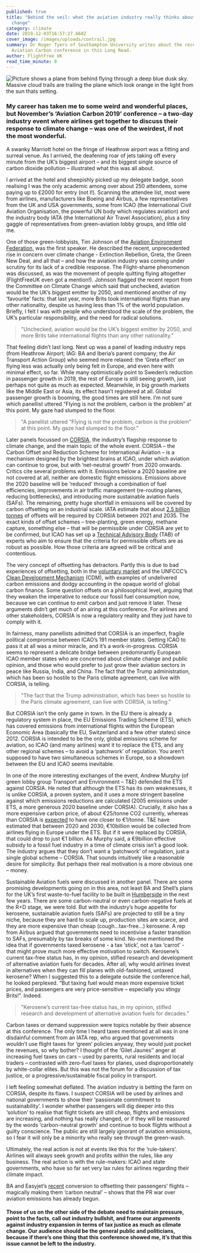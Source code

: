 ```yaml
---
published: true
title: "Behind the veil: what the aviation industry really thinks about climate
  change"
category: climate
date: 2019-12-03T16:57:27.668Z
cover_image: /images/uploads/contrail.jpg
summary: Dr Roger Tyers of Southampton University writes about the recent
  Aviation Carbon conference in this Long Read.
author: FlightFree UK
read_time_minute: 8
---
```

![Picture shows a plane from behind flying through a deep blue dusk sky. Massive cloud trails are trailing the plane which look orange in the light from the sun thats setting. ](/images/uploads/2daa3a15-48ed-4759-969b-331bf6f4a809.jpeg)

### My career has taken me to some weird and wonderful places, but November’s ‘Aviation Carbon 2019’ conference – a two-day industry event where airlines get together to discuss their response to climate change – was one of the weirdest, if not the most wonderful. 

A swanky Marriott hotel on the fringe of Heathrow airport was a fitting and surreal venue. As I arrived, the deafening roar of jets taking off every minute from the UK’s biggest airport – and its biggest single source of carbon dioxide pollution – illustrated what this was all about. 

I arrived at the hotel and sheepishly picked up my delegate badge, soon realising I was the only academic among over about 250 attendees, some paying up to £2000 for entry (not I!). Scanning the attendee list, most were from airlines, manufacturers like Boeing and Airbus, a few representatives from the UK and USA governments, some from ICAO (the International Civil Aviation Organisation, the powerful UN body which regulates aviation) and the industry body IATA (the International Air Travel Association), plus a tiny gaggle of representatives from green-aviation lobby groups, and little old me. 

One of those green-lobbyists, Tim Johnson of the [Aviation Environment Federation](https://www.aef.org.uk), was the first speaker. He described the recent, unprecedented rise in concern over climate change - Extinction Rebellion, Greta, the Green New Deal, and all that – and how the aviation industry was coming under scrutiny for its lack of a credible response. The Flight-shame phenomenon was discussed, as was the movement of people quitting flying altogether (FlightFreeUK even got a mention!). Johnson flagged the recent report from the Committee on Climate Change which said that unchecked, aviation would be the UK’s biggest emitter by 2050, and mentioned another of my ‘favourite’ facts: that last year, more Brits took international flights than any other nationality, despite us having less than 1% of the world population. Briefly, I felt I was with people who understood the scale of the problem, the UK’s particular responsibility, and the need for radical solutions.

> "Unchecked, aviation would be the UK’s biggest emitter by 2050, and more Brits take international flights than any other nationality."

That feeling didn’t last long. Next up was a panel of leading industry reps (from Heathrow Airport; IAG: BA and Iberia’s parent company; the Air Transport Action Group) who seemed more relaxed: the ‘Greta effect’ on flying less was actually only being felt in Europe, and even here with minimal effect, so far. While many optimistically point to Sweden’s reduction in passenger growth in 2019, the rest of Europe is still seeing growth, just perhaps not quite as much as expected. Meanwhile, in big growth markets like the Middle East or Asia, its effect hasn’t registered at all. Global passenger growth is booming, the good times are still here. I’m not sure which panellist uttered “Flying is not the problem, carbon is the problem” at this point. My gaze had slumped to the floor.

> "A panellist uttered “Flying is not the problem, carbon is the problem” at this point. My gaze had slumped to the floor."

Later panels focussed on [CORSIA](https://www.iata.org/policy/environment/Pages/corsia.aspx), the industry’s flagship response to climate change, and the main topic of the whole event. CORSIA – the Carbon Offset and Reduction Scheme for International Aviation – is a mechanism designed by the brightest brains at ICAO, under which aviation can continue to grow, but with ‘net-neutral growth’ from 2020 onwards. Critics cite several problems with it. Emissions below a 2020 baseline are not covered at all, neither are domestic flight emissions. Emissions above the 2020 baseline will be ‘reduced’ through a combination of fuel efficiencies, improvements in air traffic management (re-routing planes, reducing bottlenecks), and introducing more sustainable aviation fuels (SAFs). The remaining, pretty huge shortfall in emissions will be covered by carbon offsetting on an industrial scale. IATA estimate that about [2.5 billion tonnes](https://www.iata.org/pressroom/facts_figures/fact_sheets/Documents/corsia-fact-sheet.pdf) of offsets will be required by CORSIA between 2021 and 2035. The exact kinds of offset schemes – tree-planting, green energy, methane capture, something else – that will be permissible under CORSIA are yet to be confirmed, but ICAO has set up a [Technical Advisory Body](https://www.icao.int/environmental-protection/CORSIA/Pages/TAB.aspx) (TAB) of experts who aim to ensure that the criteria for permissible offsets are as robust as possible. How those criteria are agreed will be critical and contentious.

The very concept of offsetting has detractors. Partly this is due to bad experiences of offsetting, both in the [voluntary market](https://www.mirror.co.uk/news/uk-news/licence-pollute-sham-carbon-offsetting-20873564.amp) and the UNFCCC’s [Clean Development Mechanism](https://www.transportenvironment.org/news/85-offsets-failed-reduce-emissions-says-eu-study) (CDM), with examples of undelivered carbon emissions and dodgy accounting in the opaque world of global carbon finance. Some question offsets on a philosophical level, arguing that they weaken the imperative to reduce our fossil fuel consumption now, because we can continue to emit carbon and just remove it later. These arguments didn’t get much of an airing at this conference. For airlines and other stakeholders, CORSIA is now a regulatory reality and they just have to comply with it.

In fairness, many panellists admitted that CORSIA is an imperfect, fragile political compromise between ICAO’s 191 member states. Getting ICAO to pass it at all was a minor miracle, and it’s a work-in-progress. CORSIA seems to represent a delicate bridge between predominantly European ICAO member states who are concerned about climate change and public opinion, and those who would prefer to just grow their aviation sectors in peace like Russia, India, and China. The fact that the Trump administration, which has been so hostile to the Paris climate agreement, can live with CORSIA, is telling.

> "The fact that the Trump administration, which has been so hostile to the Paris climate agreement, can live with CORSIA, is telling."

But CORSIA isn’t the only game in town. In the EU there is already a regulatory system in place, the EU Emissions Trading Scheme (ETS), which has covered emissions from international flights within the European Economic Area (basically the EU, Switzerland and a few other states) since 2012. CORSIA is intended to be the only, global emissions scheme for aviation, so ICAO (and many airlines) want it to replace the ETS, and any other regional schemes – to avoid a ‘patchwork’ of regulation. You aren’t supposed to have two simultaneous schemes in Europe, so a showdown between the EU and ICAO seems inevitable. 

In one of the more interesting exchanges of the event, Andrew Murphy (of green lobby group Transport and Environment – T&E) defended the ETS against CORSIA. He noted that although the ETS has its own weaknesses, it is unlike CORSIA, a proven system, and it uses a more stringent baseline against which emissions reductions are calculated (2005 emissions under ETS, a more generous 2020 baseline under CORSIA). Crucially, it also has a more expensive carbon price, of about €25/tonne CO2 currently, whereas than CORSIA is [expected](https://carbonmarketwatch.org/2019/02/19/better-pricing-of-aviation-emissions-in-the-eu-is-needed-and-the-netherlands-is-championing-it/) to have one closer to €1/tonne. T&E have estimated that between 2020 and 2030, €10billion would be collected from airlines flying in Europe under the ETS. But if it were replaced by CORSIA, that could drop to just €1 billion. As Murphy said, a €9billion effective subsidy to a fossil fuel industry in a time of climate crisis isn’t a good look. The industry argues that they don’t want a ‘patchwork’ of regulation, just a single global scheme – CORSIA. That sounds intuitively like a reasonable desire for simplicity. But perhaps their real motivation is a more obvious one – money.

Sustainable Aviation fuels were discussed in another panel. There are some promising developments going on in this area, not least BA and Shell’s plans for the UK’s first waste-to-fuel facility to be built in [Humberside](https://www.grimsbytelegraph.co.uk/news/business/green-jet-fuel-velocys-humber-2343618) in the next few years. There are some carbon-neutral or even carbon-negative fuels at the R+D stage, we were told. But with the industry’s huge appetite for kerosene, sustainable aviation fuels (SAFs) are projected to still be a tiny niche, because they are hard to scale up, production sites are scarce, and they are more expensive than cheap (cough…tax-free…) kerosene. A rep from Airbus argued that governments need to incentivise a faster transition to SAFs, presumably by tax breaks of some kind. No-one mentioned the idea that if governments taxed kerosene - a tax ‘stick’, not a tax ‘carrot’ - that might prove much more effective motivation to switch. Kerosene’s current tax-free status has, in my opinion, stifled research and development of alternative aviation fuels for decades. After all, why would airlines invest in alternatives when they can fill planes with old-fashioned, untaxed kerosene? When I suggested this to a delegate outside the conference hall, he looked perplexed. “But taxing fuel would mean more expensive ticket prices, and passengers are very price-sensitive – especially you stingy Brits!”. Indeed.

> "Kerosene’s current tax-free status has, in my opinion, stifled research and development of alternative aviation fuels for decades."

Carbon taxes or demand suppression were topics notable by their absence at this conference. The only time I heard taxes mentioned at all was in one disdainful comment from an IATA rep, who argued that governments wouldn’t use flight taxes for ‘green’ policies anyway, they would just pocket the revenues, so why bother? I thought of the ‘Gilet Jaunes’’ anger at increasing fuel taxes on cars – used by parents, rural residents and local traders – contrasted with zero-fuel taxes for planes, used disproportionately by white-collar elites. But this was not the forum for a discussion of tax justice, or a progressive/sustainable fiscal policy in transport.

I left feeling somewhat deflated. The aviation industry is betting the farm on CORSIA, despite its flaws. I suspect CORSIA will be used by airlines and national governments to show their ‘passionate commitment to sustainability’. I wonder whether passengers will dig deeper into this ‘solution’ to realise that flight tickets are still cheap, flights and emissions are increasing, and nothing has really changed, or if they will be reassured by the words ‘carbon-neutral growth’ and continue to book flights without a guilty conscience. The public are still largely ignorant of aviation emissions, so I fear it will only be a minority who really see through the green-wash.

Ultimately, the real action is not at events like this for the ‘rule-takers’. Airlines will always seek growth and profits within the rules, like any business. The real action is with the rule-makers: ICAO and state governments, who have so far set very lax rules for airlines regarding their climate impact.

BA and Easyjet’s [recent](https://inews.co.uk/opinion/easyjet-offset-flights-carbon-emissions-1312575) conversion to offsetting their passengers’ flights – magically making them ‘carbon neutral’ – shows that the PR war over aviation emissions has already begun. 

#### Those of us on the other side of the debate need to maintain pressure, point to the facts, call out industry bullshit, and frame our arguments against industry expansion in terms of tax justice as much as climate change. Our audience should be the general public and politicians, because if there’s one thing that this conference showed me, it’s that this issue cannot be left to the industry.